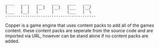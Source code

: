     ____   ____   ___    ___    ____   ____ 
    |      |  |   |__]   |__]   |___   |__/ 
    |___   |__|   |      |      |___   |  \ 
    -----------------------------------------
    
Copper is a game engine that uses content packs to add all of the games content. these content packs are seperate from the 
source code and are imported via URL, however can be stand alone if no content packs are added. 